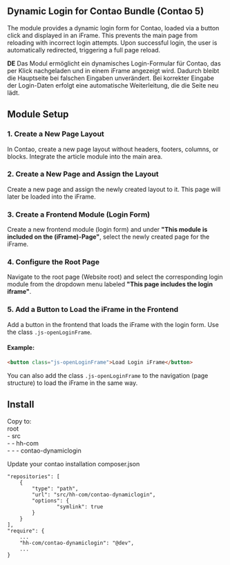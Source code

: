 ## Dynamic Login for Contao Bundle (Contao 5)

The module provides a dynamic login form for Contao, loaded via a button click and displayed in an iFrame. This prevents the main page from reloading with incorrect login attempts. Upon successful login, the user is automatically redirected, triggering a full page reload.


**DE** Das Modul ermöglicht ein dynamisches Login-Formular für Contao, das per Klick nachgeladen und in einem iFrame angezeigt wird. Dadurch bleibt die Hauptseite bei falschen Eingaben unverändert. Bei korrekter Eingabe der Login-Daten erfolgt eine automatische Weiterleitung, die die Seite neu lädt.


## Module Setup

### 1. Create a New Page Layout
In Contao, create a new page layout without headers, footers, columns, or blocks. Integrate the article module into the main area.

### 2. Create a New Page and Assign the Layout
Create a new page and assign the newly created layout to it. This page will later be loaded into the iFrame.

### 3. Create a Frontend Module (Login Form)
Create a new frontend module (login form) and under **"This module is included on the (iFrame)-Page"**, select the newly created page for the iFrame.

### 4. Configure the Root Page
Navigate to the root page (Website root) and select the corresponding login module from the dropdown menu labeled **"This page includes the login iframe"**.

### 5. Add a Button to Load the iFrame in the Frontend
Add a button in the frontend that loads the iFrame with the login form. Use the class `.js-openLoginFrame`.

#### Example:

```html
<button class="js-openLoginFrame">Load Login iFrame</button>
```

You can also add the class `.js-openLoginFrame` to the navigation (page structure) to load the iFrame in the same way.


## Install

Copy to:  
root  
\- src  
\- - hh-com  
\- - - contao-dynamiclogin  

Update your contao installation composer.json
``` code
"repositories": [
    {
        "type": "path",
        "url": "src/hh-com/contao-dynamiclogin",
        "options": {
                "symlink": true
        }
    }
],
"require": {
    ...
    "hh-com/contao-dynamiclogin": "@dev",
    ... 
}
```